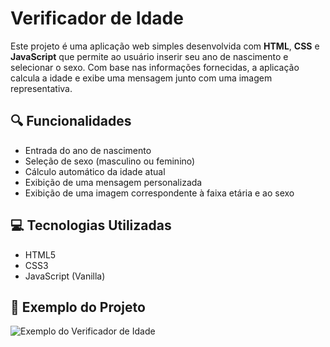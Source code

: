 # Verificador de Idade

Este projeto é uma aplicação web simples desenvolvida com **HTML**, **CSS** e **JavaScript** que permite ao usuário inserir seu ano de nascimento e selecionar o sexo. Com base nas informações fornecidas, a aplicação calcula a idade e exibe uma mensagem junto com uma imagem representativa.

## 🔍 Funcionalidades

- Entrada do ano de nascimento
- Seleção de sexo (masculino ou feminino)
- Cálculo automático da idade atual
- Exibição de uma mensagem personalizada
- Exibição de uma imagem correspondente à faixa etária e ao sexo

## 💻 Tecnologias Utilizadas

- HTML5
- CSS3
- JavaScript (Vanilla)

## 📸 Exemplo do Projeto

![Exemplo do Verificador de Idade](https://i.imgur.com/GAxo0pV.png)
